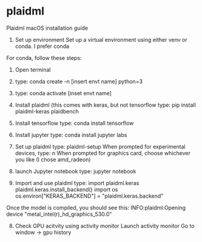 # plaidml

Plaidml macOS installation guide

1. Set up environment
Set up a virtual environment using either venv or conda. I prefer conda

For conda, follow these steps:
1. Open terminal
2. type: conda create -n [insert envt name] python=3
3. type: conda activate [inset envt name]

2. Install plaidml (this comes with keras, but not tensorflow
type: pip install plaidml-keras plaidbench

3. Install tensorflow
type: conda install tensorflow

4. Install jupyter
type: conda install jupyter labs

5. Set up plaidml 
type: plaidml-setup
When prompted for experimental devices, type: n
When prompted for graphics card, choose whichever you like (I chose amd_radeon)

6. launch Jupyter notebook 
type: jupyter notebook

7. Import and use plaidml
type: import plaidml.keras
plaidml.keras.install_backend()
import os
os.environ["KERAS_BACKEND"] = "plaidml.keras.backend" 

Once the model is compiled, you should see this:
INFO:plaidml:Opening device "metal_intel(r)_hd_graphics_530.0"

8. Check GPU acitvity using activity monitor
Launch activity monitor
Go to window -> gpu history
